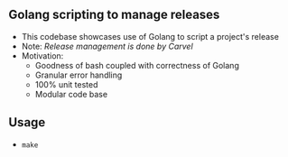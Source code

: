 ## Golang scripting to manage releases
- This codebase showcases use of Golang to script a project's release
- Note: _Release management is done by Carvel_
- Motivation:
  - Goodness of bash coupled with correctness of Golang
  - Granular error handling
  - 100% unit tested
  - Modular code base

## Usage
- `make`
